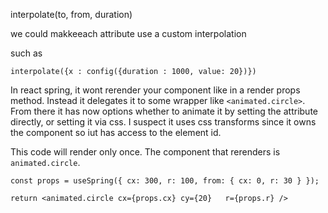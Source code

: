 interpolate(to, from, duration)

we could makkeeach attribute use a custom interpolation

such as

```
interpolate({x : config({duration : 1000, value: 20})})
```

In react spring, it wont rerender your component like in a render props method. Instead it delegates it to some wrapper like `<animated.circle>`. From there it has now options whether to animate it by setting the attribute directly, or setting it via css. I suspect it uses css transforms since it owns the component so iut has access to the element id.

This code will render only once. The component that rerenders is `animated.circle`.

```
const props = useSpring({ cx: 300, r: 100, from: { cx: 0, r: 30 } });

return <animated.circle	cx={props.cx} cy={20}	r={props.r}	/>

```
